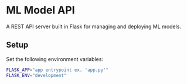 # ML Model API

A REST API server built in Flask for managing and deploying ML models.

## Setup

Set the following environment variables:

```sh
FLASK_APP="app entrypoint ex. 'app.py'"
FLASK_ENV="development"
